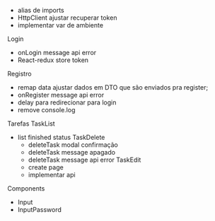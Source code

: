 - alias de imports
- HttpClient ajustar recuperar token
- implementar var de ambiente

Login
- onLogin message api error
- React-redux store token

Registro
- remap data ajustar dados em DTO que são enviados pra register;
- onRegister message api error
- delay para redirecionar para login
- remove console.log

Tarefas
  TaskList
  - list finished status
  TaskDelete
    - deleteTask modal confirmação
    - deleteTask message apagado
    - deleteTask message api error
  TaskEdit
    - create page
    - implementar api

Components
 - Input
 - InputPassword 
